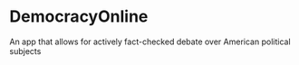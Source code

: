 # DemocracyOnline
An app that allows for actively fact-checked debate over American political subjects
